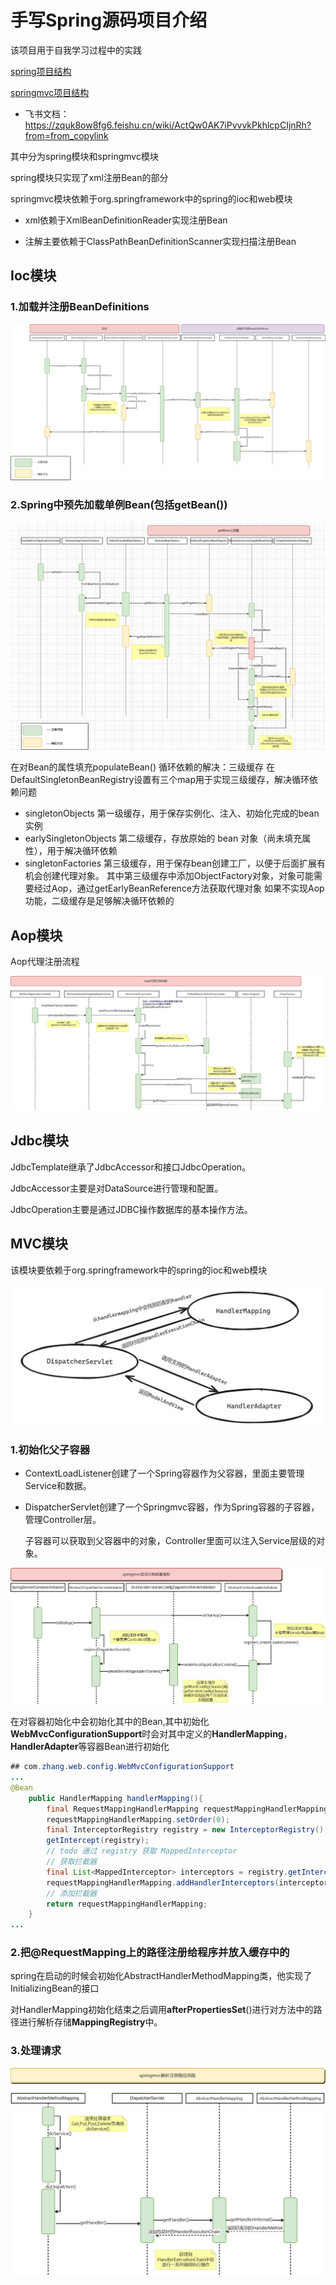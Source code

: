 # 手写Spring源码项目介绍

该项目用于自我学习过程中的实践

[spring项目结构](spring模块/src/main/java/com/zhang/tr.txt)

[springmvc项目结构](springmvc模块/src/main/java/com/zhang/web/tr.txt)

- 飞书文档：https://zquk8ow8fg6.feishu.cn/wiki/ActQw0AK7iPvvvkPkhlcpCIjnRh?from=from_copylink

其中分为spring模块和springmvc模块

spring模块只实现了xml注册Bean的部分

springmvc模块依赖于org.springframework中的spring的ioc和web模块

- xml依赖于XmlBeanDefinitionReader实现注册Bean

- 注解主要依赖于ClassPathBeanDefinitionScanner实现扫描注册Bean



## Ioc模块

### 1.加载并注册BeanDefinitions

![加载并注册BeanDefinitions时序图](spring模块/png/加载并注册BeanDefinitions时序图.png)

### 2.Spring中预先加载单例Bean(包括getBean())

![img.png](spring模块/png/getBean().png)




在对Bean的属性填充populateBean()
循环依赖的解决：三级缓存
在DefaultSingletonBeanRegistry设置有三个map用于实现三级缓存，解决循环依赖问题
- singletonObjects         第一级缓存，用于保存实例化、注入、初始化完成的bean实例
- earlySingletonObjects  第二级缓存，存放原始的 bean 对象（尚未填充属性），用于解决循环依赖
- singletonFactories       第三级缓存，用于保存bean创建工厂，以便于后面扩展有机会创建代理对象。
其中第三级缓存中添加ObjectFactory对象，对象可能需要经过Aop，通过getEarlyBeanReference方法获取代理对象
如果不实现Aop功能，二级缓存是足够解决循环依赖的





## Aop模块

Aop代理注册流程

![img.png](spring模块/png/Aop创建代理流程时序图.png)

## Jdbc模块

JdbcTemplate继承了JdbcAccessor和接口JdbcOperation。

JdbcAccessor主要是对DataSource进行管理和配置。

JdbcOperation主要是通过JDBC操作数据库的基本操作方法。









## MVC模块

该模块要依赖于org.springframework中的spring的ioc和web模块

![img.png](springmvc主要组件关系图.png)

### 1.初始化父子容器

- ContextLoadListener创建了一个Spring容器作为父容器，里面主要管理Service和数据。

- DispatcherServlet创建了一个Springmvc容器，作为Spring容器的子容器，管理Controller层。

  子容器可以获取到父容器中的对象，Controller里面可以注入Service层级的对象。

![img.png](spring模块/png/img.png)

  在对容器初始化中会初始化其中的Bean,其中初始化**WebMvcConfigurationSupport**时会对其中定义的**HandlerMapping**，**HandlerAdapter**等容器Bean进行初始化

  ```java
  ## com.zhang.web.config.WebMvcConfigurationSupport
  ...
  @Bean
      public HandlerMapping handlerMapping(){
          final RequestMappingHandlerMapping requestMappingHandlerMapping = new RequestMappingHandlerMapping();
          requestMappingHandlerMapping.setOrder(0);
          final InterceptorRegistry registry = new InterceptorRegistry();
          getIntercept(registry);
          // todo 通过 registry 获取 MappedInterceptor
          // 获取拦截器
          final List<MappedInterceptor> interceptors = registry.getInterceptors();
          requestMappingHandlerMapping.addHandlerInterceptors(interceptors);
          // 添加拦截器
          return requestMappingHandlerMapping;
      }
  ...
  ```


### 2.把@RequestMapping上的路径注册给程序并放入缓存中的

spring在启动的时候会初始化AbstractHandlerMethodMapping类，他实现了InitializingBean的接口

对HandlerMapping初始化结束之后调用**afterPropertiesSet**()进行对方法中的路径进行解析存储**MappingRegistry**中。



### 3.处理请求

![img_2.png](spring模块/png/img_2.png)































